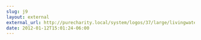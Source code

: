 ```yaml
---
slug: j9
layout: external
external_url: http://purecharity.local/system/logos/37/large/livingwater%2520image%25202.jpg?1325785485
date: 2012-01-12T15:01:24-06:00
---
```

